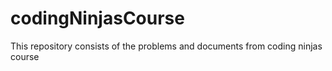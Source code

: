 # codingNinjasCourse
This repository consists of the problems and documents from coding ninjas course
